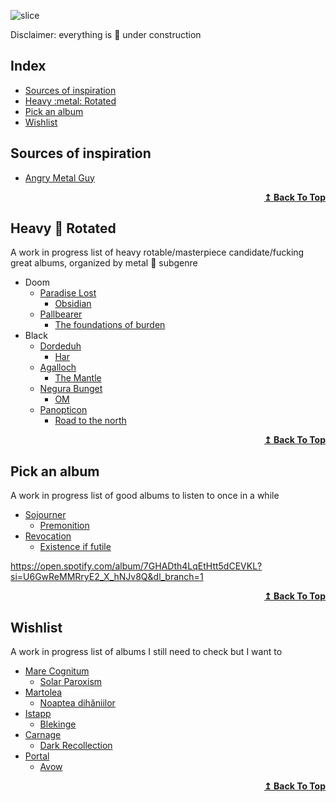![slice](https://capsule-render.vercel.app/api?type=slice&color=ff8c1a&fontColor=333333&height=200&fontSize=50&text=music+🎸+suggestions&fontAlign=70&rotate=13&fontAlignY=25&desc=My+awesome+list+of+music+suggestions&descAlign=70.&descAlignY=44)


Disclaimer:  everything is :construction: under construction

## Index
<ul>
<li><a href="#sources-of-inspiration">Sources of inspiration</a></li>
<li><a href="#heavy-metal-rotated">Heavy :metal: Rotated</a></li>
<li><a href="#pick-an-album">Pick an album</a></li>
<li><a href="#wishlist">Wishlist</a></li>
</ul>



## Sources of inspiration
- [Angry Metal Guy](https://www.angrymetalguy.com/)

<div align="right">
  <b><a href="#index">↥ Back To Top</a></b>
</div>


## Heavy :metal: Rotated

A work in progress list of heavy rotable/masterpiece candidate/fucking great albums, organized by metal :metal: subgenre 

- Doom
  - [Paradise Lost](https://open.spotify.com/artist/0gIo6kGl4KsCeIbqtZVHYp?si=RjUWjTsBRsu6cVk9AlRgbw&dl_branch=1) 
    - [Obsidian](https://open.spotify.com/album/1ameBtOmrJFgiNXx8W7OLx?si=hQOOVQNXSESeb2xhLNJj9w&dl_branch=1)
  - [Pallbearer](https://open.spotify.com/artist/2yeEmsTQMNHBlS5dhWtuD1?si=jcVXW4dtQyiHEMiojVUQEA&dl_branch=1)
    - [The foundations of burden](https://open.spotify.com/album/5hcHyM3KYY97gUZzfRlNZb?si=rRMZfpDpT82CF6FCLzOjXw&dl_branch=1) 
- Black
  - [Dordeduh](https://open.spotify.com/artist/052X0cOZM6KscHPcJwsPh0?si=c2c2f401b0864bc2)
    - [Har](https://open.spotify.com/album/0fT2m5HyZbZAZ384kElBbp?si=c1ec9ea089b94e79) 
  - [Agalloch](https://open.spotify.com/artist/3Meu28o8P5z9Zjm6NTGihT?si=1bce99d72a8d4979)
    - [The Mantle](https://open.spotify.com/album/2lx6oEjQ9CxIYDZP6EkcaL?si=mci2OxJgQ5GPAK27jOl8Vg&dl_branch=1) 
  - [Negura Bunget](https://open.spotify.com/artist/6wLgoPmccgFkKpjPYvJqtM?si=vkwosNXLRZ2zbYwl2JPBXg&dl_branch=1)
    - [OM](https://open.spotify.com/album/06bqLEGmA8E74HdcKxWlbh?si=tcM3qTtgSnC7ze49yqJnCg&dl_branch=1) 
  - [Panopticon](https://open.spotify.com/artist/2Mz5qpR3WxbcBwZBsmraWE?si=e2ed6bfb9d1348df)
    - [Road to the north](https://open.spotify.com/album/3Wj3kaoFezsJQrPAkgi4a6?si=aMjMFKLHQs2Fn6r2k7Bfiw&dl_branch=1) 

<div align="right">
  <b><a href="#index">↥ Back To Top</a></b>
</div>

## Pick an album

A work in progress list of good albums to listen to once in a while

- [Sojourner](https://open.spotify.com/artist/0XFkf3NSP76nB7zhzPdM9X?si=fVZfzuWPQpib3KEwpPbr8A&dl_branch=1) 
  - [Premonition](https://open.spotify.com/album/1gQVGrM3icLDTMJm5x9f8V?si=KmGj8AnoSLCtzqxhCm6pew&dl_branch=1)
- [Revocation](https://open.spotify.com/artist/4I9kzJ3Ew3qPoN66UPJUl3?si=2576de73fd144cc1)
  - [Existence if futile](https://open.spotify.com/album/4u8vK40p0HuNgdtCZzfSDk?si=c475aeb5fa3f4c7f)

https://open.spotify.com/album/7GHADth4LqEtHtt5dCEVKL?si=U6GwReMMRryE2_X_hNJv8Q&dl_branch=1

<div align="right">
  <b><a href="#index">↥ Back To Top</a></b>
</div>

## Wishlist

A work in progress list of albums I still need to check but I want to

- [Mare Cognitum](https://open.spotify.com/artist/6hk43KSfwt4aYNH5N4qKcO?si=qihcbxzcSNuSSnbPdmHpHQ&dl_branch=1) 
  - [Solar Paroxism](https://open.spotify.com/album/5w0u922qWYRWXN6WPoqy9Y?si=s_JAH9N4TgGbRUMdvs8y4g&dl_branch=1)
- [Martolea](https://open.spotify.com/artist/1Vzz2uyBtws42M4p4Sl4Db?si=9_xO8SQeRdSytGFbwdn-5A&dl_branch=1)
  - [Noaptea dihăniilor](https://open.spotify.com/album/2Vc51wtFcYV1AjIHeedJfQ?si=xkhOkBJSRaGxblByAsnr0g&dl_branch=1)   
- [Istapp](https://open.spotify.com/artist/6jiRPDlSiIzrd8dzFs2yzM?si=S_wEmsNJQJ-1iySZpQhsMw&dl_branch=1)
  - [Blekinge](https://open.spotify.com/album/02oYVOLrnGRch0kBm0FsFs?si=3UDDfy9STX--EnXs1EV9aw&dl_branch=1)
- [Carnage](https://open.spotify.com/artist/4aFjkvXJvZCBDIbHESP4qi?si=d331b0ef13ce46f9)
  - [Dark Recollection](https://open.spotify.com/album/22LcFgiBKdvOv8rotXBJkg?si=UXkZXPkST6SJEWjdWWx_Yw&dl_branch=1)
- [Portal](https://open.spotify.com/artist/1WiZz4d759EPtACSUBEfmt?si=D-g-Ca3aQzizGViUNHYvPQ&dl_branch=1)
  - [Avow](https://open.spotify.com/album/1V7usKn0ebZ9D4XtHw1JFy?si=6bcba014e9164bf5) 


<div align="right">
  <b><a href="#index">↥ Back To Top</a></b>
</div>
